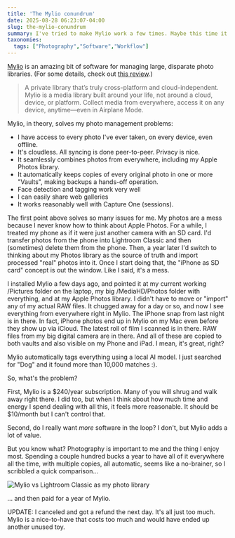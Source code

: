 ```yaml
---
title: 'The Mylio conundrum'
date: 2025-08-28 06:23:07-04:00
slug: the-mylio-conundrum
summary: I've tried to make Mylio work a few times. Maybe this time it will.
taxonomies:
  tags: ["Photography","Software","Workflow"]
---
```


[Mylio](https://mylio.com) is an amazing bit of software for managing large, disparate photo libraries. (For some details, check out [this review](https://www.scanyourentirelife.com/mylio-photos-review/).)

> A private library that’s truly cross-platform and cloud-independent.
> Mylio is a media library built around your life, not around a cloud, device, or platform. Collect media from everywhere, access it on any device, anytime—even in Airplane Mode.
> 

Mylio, in theory, solves my photo management problems:

- I have access to every photo I've ever taken, on every device, even offline.
- It's cloudless. All syncing is done peer-to-peer. Privacy is nice.
- It seamlessly combines photos from everywhere, including my Apple Photos library.
- It automatically keeps copies of every original photo in one or more "Vaults", making backups a hands-off operation.
- Face detection and tagging work very well
- I can easily share web galleries
- It works reasonably well with Capture One (sessions).


The first point above solves so many issues for me. My photos are a mess because I never know how to think about Apple Photos. For a while, I treated my phone as if it were just another camera with an SD card. I'd transfer photos from the phone into Lightroom Classic and then (sometimes) delete them from the phone. Then, a year later I'd switch to thinking about my Photos library as the source of truth and import processed "real" photos into it. Once I start doing that, the "iPhone as SD card" concept is out the window. Like I said, it's a mess.

I installed Mylio a few days ago, and pointed it at my current working /Pictures folder on the laptop, my big /MediaHD/Photos folder with everything, and at my Apple Photos library. I didn't have to move or "import" any of my actual RAW files. It chugged away for a day or so, and now I see everything from everywhere right in Mylio. The iPhone snap from last night is in there. In fact, iPhone photos end up in Mylio on my Mac even before they show up via iCloud. The latest roll of film I scanned is in there. RAW files from my big digital camera are in there. And all of these are copied to both vaults and also visible on my Phone and iPad. I mean, it's great, right?

Mylio automatically tags everything using a local AI model. I just searched for "Dog" and it found more than 10,000 matches :).

So, what's the problem?

First, Mylio is a $240/year subscription. Many of you will shrug and walk away right there. I did too, but when I think about how much time and energy I spend dealing with all this, it feels more reasonable. It should be $10/month but I can't control that.

Second, do I really want _more_ software in the loop? I don't, but Mylio adds a lot of value.

But you know what? Photography is important to me and the thing I enjoy most. Spending a couple hundred bucks a year to have all of it everywhere all the time, with multiple copies, all automatic, seems like a no-brainer, so I scribbled a quick comparison...

![Mylio vs Lightroom Classic as my photo library](/img/2025/08/20250828-mylio-vs-lrc.jpg)

... and then paid for a year of Mylio.

UPDATE: I canceled and got a refund the next day. It's all just too much. Mylio is a nice-to-have that costs too much and would have ended up another unused toy.
